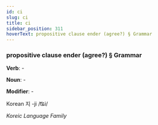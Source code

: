 ```yaml
---
id: ci
slug: ci
title: ci
sidebar_position: 311
hoverText: propositive clause ender (agree?) § Grammar
---
```


### propositive clause ender (agree?) § Grammar

**Verb**: -

**Noun**: -

**Modifier**: -

Korean 지 -ji /t͡ɕi/

*Koreic Language Family*